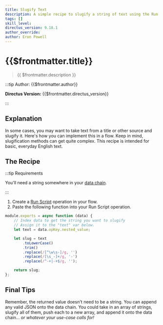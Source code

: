 ```yaml
---
title: Slugify Text
description: A simple recipe to slugify a string of text using the Run Script operation.
tags: []
skill_level:
directus_version: 9.18.1
author_override:
author: Eron Powell
---
```


# {{$frontmatter.title}}

> {{ $frontmatter.description }}

:::tip Author: {{$frontmatter.author}}

<!-- **Skill Level:** {{$frontmatter.skill_level}}\ -->

**Directus Version:** {{$frontmatter.directus_version}}

<!-- **Tags:** {{$frontmatter.tags.join(", ")}} -->

:::

## Explanation

In some cases, you may want to take text from a title or other source and slugify it. Here's how you can implement this
in a flow. Keep in mind, slugification methods can get quite complex. This recipe is intended for basic, everyday
English text.

## The Recipe

:::tip Requirements

You'll need a string somewhere in your [data chain](/configuration/flows.md#data-chains).

:::

1. Create a [Run Script](/configuration/flows/operations.md#run-script) operation in your flow.
2. Paste the following function into your Run Script operation.

```js
module.exports = async function (data) {
	// Index data to get the string you want to slugify
	// Assign it to the "text" var below.
	let text = data.opKey.nested_value;

	let slug = text
		.toLowerCase()
		.trim()
		.replace(/[^\w\s-]/g, '')
		.replace(/[\s_-]+/g, '-')
		.replace(/^-+|-+$/g, '');

	return slug;
};
```

## Final Tips

Remember, the returned value doesn't need to be a string. You can append any valid JSON onto the data chain. You could
take in an array of strings, slugify all of them, push each to a new array, and append it onto the data chain... _or
whatever your use-case calls for!_
